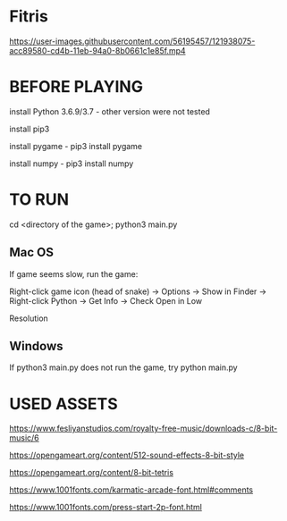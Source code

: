 # Fitris

https://user-images.githubusercontent.com/56195457/121938075-acc89580-cd4b-11eb-94a0-8b0661c1e85f.mp4

# BEFORE PLAYING

install Python 3.6.9/3.7 - other version were not tested

install pip3

install pygame - pip3 install pygame

install numpy  - pip3 install numpy

# TO RUN

cd \<directory of the game\>; python3 main.py

## Mac OS

If game seems slow, run the game:

Right-click game icon (head of snake) -> Options -> Show in Finder -> Right-click Python -> Get Info -> Check Open in Low

Resolution

## Windows 

If python3 main.py does not run the game, try python main.py








# USED ASSETS

https://www.fesliyanstudios.com/royalty-free-music/downloads-c/8-bit-music/6

https://opengameart.org/content/512-sound-effects-8-bit-style

https://opengameart.org/content/8-bit-tetris

https://www.1001fonts.com/karmatic-arcade-font.html#comments

https://www.1001fonts.com/press-start-2p-font.html
